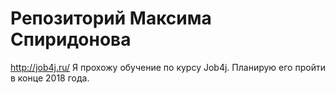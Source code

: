 # Репозиторий Максима Спиридонова

http://job4j.ru/
Я прохожу обучение по курсу Job4j.  Планирую его пройти в конце 2018 года.

 
